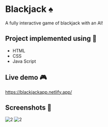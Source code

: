 # Blackjack ♠️

A fully interactive game of blackjack with an AI!

## Project implemented using 🔨
* HTML
* CSS
* Java Script 

## Live demo 🎮
https://blackjackapp.netlify.app/

## Screenshots 🔎
![2](https://user-images.githubusercontent.com/34416677/94481152-9687a300-01d7-11eb-967c-ffdf1d6f8cc9.png)
![2](https://user-images.githubusercontent.com/34416677/94481881-bf5c6800-01d8-11eb-9b78-d84621a6353c.png)
